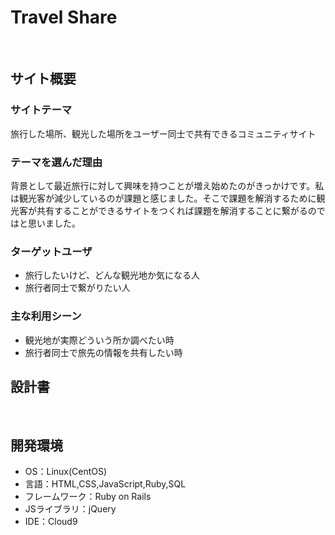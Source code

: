 # Travel Share
​
## サイト概要
### サイトテーマ
旅行した場所、観光した場所をユーザー同士で共有できるコミュニティサイト
​
### テーマを選んだ理由
背景として最近旅行に対して興味を持つことが増え始めたのがきっかけです。私は観光客が減少しているのが課題と感じました。そこで課題を解消するために観光客が共有することができるサイトをつくれば課題を解消することに繋がるのではと思いました。
​
### ターゲットユーザ
- 旅行したいけど、どんな観光地か気になる人
- 旅行者同士で繋がりたい人
​
### 主な利用シーン
- 観光地が実際どういう所か調べたい時
- 旅行者同士で旅先の情報を共有したい時
​
## 設計書
<!--テーマを設定・提出する時点では不要です-->
​
## 開発環境
- OS：Linux(CentOS)
- 言語：HTML,CSS,JavaScript,Ruby,SQL
- フレームワーク：Ruby on Rails
- JSライブラリ：jQuery
- IDE：Cloud9
